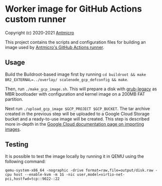 # Worker image for GitHub Actions custom runner

Copyright (c) 2020-2021 [Antmicro](https://www.antmicro.com)

This project contains the scripts and configuration files for building an image used by [Antmicro's GitHub Actions runner](https://github.com/antmicro/runner).

## Usage

Build the Buildroot-based image first by running `cd buildroot && make BR2_EXTERNAL=../overlay/ scalenode_gcp_defconfig && make`.

Then, run `./make_gcp_image.sh`.
This will prepare a disk with [grub-legacy](https://github.com/antmicro/grub-legacy) as MBR bootloader with configuration and kernel image on a 200MB FAT partition.

Next run `./upload_gcp_image $GCP_PROJECT $GCP_BUCKET`.
The tar archive created in the previous step will be uploaded to a Google Cloud Storage bucket and a ready-to-use image will be created.
This step is described more in-depth in the [Google Cloud documentation page on importing images](https://cloud.google.com/compute/docs/import/import-existing-image#import_image).

## Testing

It is possible to test the image locally by running it in QEMU using the following command:
```
qemu-system-x86_64 -nographic -drive format=raw,file=output/disk.raw -cpu host --enable-kvm -m 1G -nic user,model=virtio-net-pci,hostfwd=tcp::9022-:22
```
